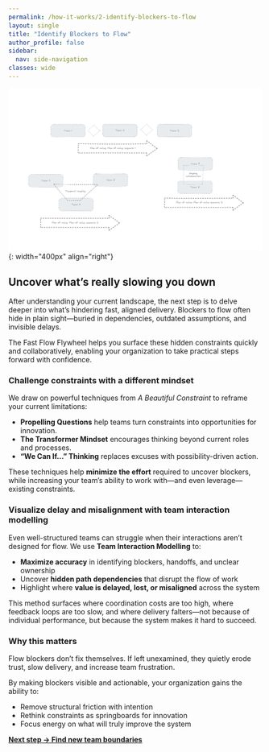 ```yaml
---
permalink: /how-it-works/2-identify-blockers-to-flow
layout: single
title: "Identify Blockers to Flow"
author_profile: false
sidebar:
  nav: side-navigation
classes: wide
---
```


![Identify Blockers to Flow](/assets/images/faster-flow-practices/identify-blockers-to-flow.png){: width="400px" align="right"}

## Uncover what’s really slowing you down

After understanding your current landscape, the next step is to delve deeper into what’s hindering fast, aligned delivery. Blockers to flow often hide in plain sight—buried in dependencies, outdated assumptions, and invisible delays.

The Fast Flow Flywheel helps you surface these hidden constraints quickly and collaboratively, enabling your organization to take practical steps forward with confidence.

### Challenge constraints with a different mindset

We draw on powerful techniques from *A Beautiful Constraint* to reframe your current limitations:

- **Propelling Questions** help teams turn constraints into opportunities for innovation.
- **The Transformer Mindset** encourages thinking beyond current roles and processes.
- **“We Can If…” Thinking** replaces excuses with possibility-driven action.

These techniques help **minimize the effort** required to uncover blockers, while increasing your team’s ability to work with—and even leverage—existing constraints.

### Visualize delay and misalignment with team interaction modelling

Even well-structured teams can struggle when their interactions aren’t designed for flow. We use **Team Interaction Modelling** to:

- **Maximize accuracy** in identifying blockers, handoffs, and unclear ownership
- Uncover **hidden path dependencies** that disrupt the flow of work
- Highlight where **value is delayed, lost, or misaligned** across the system

This method surfaces where coordination costs are too high, where feedback loops are too slow, and where delivery falters—not because of individual performance, but because the system makes it hard to succeed.

### Why this matters

Flow blockers don’t fix themselves. If left unexamined, they quietly erode trust, slow delivery, and increase team frustration.

By making blockers visible and actionable, your organization gains the ability to:

- Remove structural friction with intention
- Rethink constraints as springboards for innovation
- Focus energy on what will truly improve the system

[**Next step → Find new team boundaries**](/how-it-works/3-find-new-team-boundaries)
